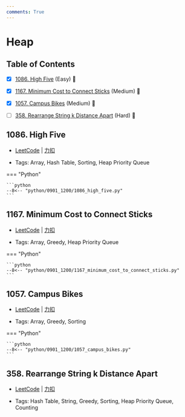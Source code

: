 ```yaml
---
comments: True
---
```


# Heap

## Table of Contents

- [x] [1086. High Five](#1086-high-five) (Easy) 👑
- [x] [1167. Minimum Cost to Connect Sticks](#1167-minimum-cost-to-connect-sticks) (Medium) 👑
- [x] [1057. Campus Bikes](#1057-campus-bikes) (Medium) 👑
- [ ] [358. Rearrange String k Distance Apart](#358-rearrange-string-k-distance-apart) (Hard) 👑


## 1086. High Five

-    [LeetCode](https://leetcode.com/problems/high-five/) | [力扣](https://leetcode.cn/problems/high-five/)

-   Tags: Array, Hash Table, Sorting, Heap Priority Queue

=== "Python"

    ```python
    --8<-- "python/0901_1200/1086_high_five.py"
    ```



## 1167. Minimum Cost to Connect Sticks

-    [LeetCode](https://leetcode.com/problems/minimum-cost-to-connect-sticks/) | [力扣](https://leetcode.cn/problems/minimum-cost-to-connect-sticks/)

-   Tags: Array, Greedy, Heap Priority Queue

=== "Python"

    ```python
    --8<-- "python/0901_1200/1167_minimum_cost_to_connect_sticks.py"
    ```



## 1057. Campus Bikes

-    [LeetCode](https://leetcode.com/problems/campus-bikes/) | [力扣](https://leetcode.cn/problems/campus-bikes/)

-   Tags: Array, Greedy, Sorting

=== "Python"

    ```python
    --8<-- "python/0901_1200/1057_campus_bikes.py"
    ```



## 358. Rearrange String k Distance Apart

-    [LeetCode](https://leetcode.com/problems/rearrange-string-k-distance-apart/) | [力扣](https://leetcode.cn/problems/rearrange-string-k-distance-apart/)

-   Tags: Hash Table, String, Greedy, Sorting, Heap Priority Queue, Counting
